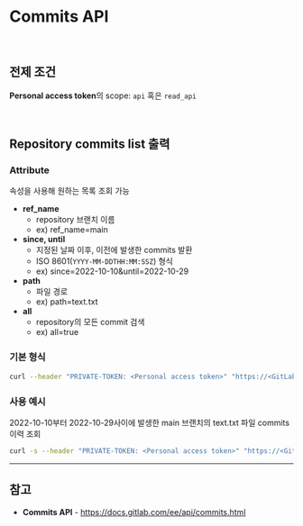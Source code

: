 # Commits API

<br>

## 전제 조건
**Personal access token**의 scope: `api` 혹은 `read_api`

<br>

## Repository commits list 출력
### Attribute
속성을 사용해 원하는 목록 조회 가능

- **ref_name**
  - repository 브랜치 이름
  - ex) ref_name=main
- **since, until**
  - 지정된 날짜 이후, 이전에 발생한 commits 발환
  - ISO 8601(`YYYY-MM-DDTHH:MM:SSZ`) 형식
  - ex) since=2022-10-10&until=2022-10-29
- **path**
  - 파일 경로
  - ex) path=text.txt
- **all**
  - repository의 모든 commit 검색
  - ex) all=true

### 기본 형식
```bash
curl --header "PRIVATE-TOKEN: <Personal access token>" "https://<GitLab domain>/api/v4/projects/<Project ID>/repository/commits"
```

### 사용 예시
2022-10-10부터 2022-10-29사이에 발생한 main 브랜치의 text.txt 파일 commits 이력 조회
```bash
curl -s --header "PRIVATE-TOKEN: <Personal access token>" "https://<GitLab domain>/api/v4/projects/<Project ID>/repository/commits?ref_name=main&path=text.txt&since=2022-10-10&until=2022-10-29"
```

<hr>

## 참고
- **Commits API** - https://docs.gitlab.com/ee/api/commits.html
